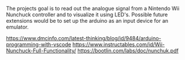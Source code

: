 The projects goal is to read out the analogue signal from a Nintendo Wii Nunchuck controller and to visualize it using LED's.
Possible future extensions would be to set up the arduino as an input device for an emulator.

https://www.dmcinfo.com/latest-thinking/blog/id/9484/arduino-programming-with-vscode
https://www.instructables.com/id/Wii-Nunchuck-Full-Functionality/
https://bootlin.com/labs/doc/nunchuk.pdf
